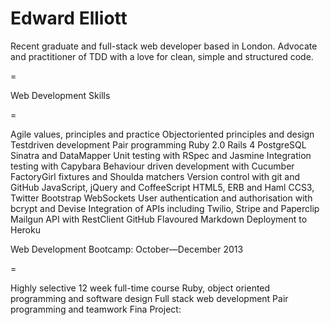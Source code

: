 Edward Elliott
==

Recent graduate and full-stack web developer based in London. Advocate and practitioner of TDD with a love for clean, simple and structured code.

=

Web Development Skills

=

Agile values, principles and practice Object​oriented principles and design Test​driven development
Pair programming
Ruby 2.0
Rails 4
PostgreSQL
Sinatra and DataMapper
Unit testing with RSpec and Jasmine Integration testing with Capybara
Behaviour driven development with Cucumber FactoryGirl fixtures and Shoulda matchers Version control with git and GitHub JavaScript, jQuery and CoffeeScript
HTML5, ERB and Haml
CCS3, Twitter Bootstrap
WebSockets
User authentication and authorisation with bcrypt and Devise Integration of APIs including Twilio, Stripe and Paperclip Mailgun API with RestClient
GitHub Flavoured Markdown
Deployment to Heroku

Web Development Bootcamp: October—December 2013

=

Highly selective 12 week full-time course
Ruby, object oriented programming and software design
Full stack web development
Pair programming and teamwork
Fina Project: 

